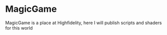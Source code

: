 # MagicGame
MagicGame is a place at Highfidelity, here I will publish scripts and shaders for this world

